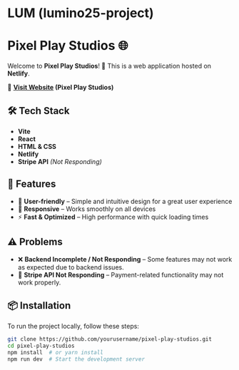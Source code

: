 # LUM (lumino25-project)

# Pixel Play Studios 🌐

Welcome to **Pixel Play Studios**! 🚀 This is a web application hosted on **Netlify**.  

🔗 **[Visit Website](https://preeminent-panda-0a53b4.netlify.app/) (Pixel Play Studios)**  

## 🛠 Tech Stack

- **Vite**  
- **React**  
- **HTML & CSS**  
- **Netlify**  
- **Stripe API** *(Not Responding)*  

## 🚀 Features

- 🌟 **User-friendly** – Simple and intuitive design for a great user experience  
- 🎨 **Responsive** – Works smoothly on all devices  
- ⚡ **Fast & Optimized** – High performance with quick loading times  

## ⚠️ Problems  

- ❌ **Backend Incomplete / Not Responding** – Some features may not work as expected due to backend issues.  
- 🔴 **Stripe API Not Responding** – Payment-related functionality may not work properly.  

## 📦 Installation

To run the project locally, follow these steps:

```bash
git clone https://github.com/yourusername/pixel-play-studios.git
cd pixel-play-studios
npm install  # or yarn install
npm run dev  # Start the development server
